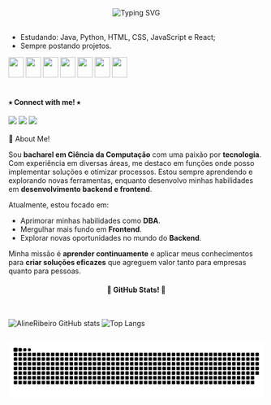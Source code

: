 <div align="center">
<img src="https://readme-typing-svg.demolab.com?font=Fira+Code&pause=1000&color=EE2065&width=435&lines=++%E2%8B%86+%E2%8B%86+%E2%98%85+Welcome%2C+i'm+Aline!+%E2%98%85++%E2%8B%86+%E2%8B%86" alt="Typing SVG" />
</div>

</br>

- Estudando: Java, Python, HTML, CSS, JavaScript e React;
- Sempre postando projetos.

<div>
<img width="30" height="40"  src="https://cdn.jsdelivr.net/gh/devicons/devicon@latest/icons/java/java-original.svg" />          
<img width="30" height="40" src="https://cdn.jsdelivr.net/gh/devicons/devicon@latest/icons/python/python-original.svg" />
<img width="30" height="40" src="https://cdn.jsdelivr.net/gh/devicons/devicon@latest/icons/html5/html5-original-wordmark.svg" />
<img width="30" height="40" src="https://cdn.jsdelivr.net/gh/devicons/devicon@latest/icons/css3/css3-original.svg" />
<img width="30" height="40" src="https://cdn.jsdelivr.net/gh/devicons/devicon@latest/icons/javascript/javascript-original.svg" />
<img width="30" height="40" src="https://cdn.jsdelivr.net/gh/devicons/devicon@latest/icons/react/react-original.svg" />
<img width="30" height="40" src="https://cdn.jsdelivr.net/gh/devicons/devicon@latest/icons/azuresqldatabase/azuresqldatabase-original.svg" />         
</div>

<br>
<img src="https://media.tenor.com/T8QoPzDdF_MAAAAi/loys.giff" width="100px" align="right" alt="">

<h4 align="left">⭑ Connect with me! ⭑</h4> 
<div> 
  <a href="https://www.instagram.com/_alinerib/" target="_blank"><img src="https://img.shields.io/badge/-Instagram-%23E4405F?style=for-the-badge&logo=instagram&logoColor=white" target="_blank"></a>
  <a href="https://discord.gg/839670837862465576" target="_blank"><img src="https://img.shields.io/badge/Discord-7289DA?style=for-the-badge&logo=discord&logoColor=white" target="_blank"></a> 
  <a href="https://www.linkedin.com/in/aline-ribeiro-a83575191" target="_blank"><img src="https://img.shields.io/badge/-LinkedIn-%230077B5?style=for-the-badge&logo=linkedin&logoColor=white" target="_blank"></a> 
 <div>
<br>


<div aling="center">
  🌟 About Me!

  Sou **bacharel em Ciência da Computação** com uma paixão por **tecnologia**. Com experiência em diversas áreas, me destaco em funções onde posso implementar soluções e otimizar processos. Estou sempre aprendendo e explorando novas ferramentas, enquanto desenvolvo minhas habilidades em **desenvolvimento backend e frontend**.
  
  Atualmente, estou focado em:
  - Aprimorar minhas habilidades como **DBA**.
  - Mergulhar mais fundo em **Frontend**.
  - Explorar novas oportunidades no mundo do **Backend**.

  Minha missão é **aprender continuamente** e aplicar meus conhecimentos para **criar soluções eficazes** que agreguem valor tanto para empresas quanto para pessoas.

</div>

<h4 align="center">💫 GitHub Stats! 💫</h4> 
<br>

![AlineRibeiro GitHub stats](https://github-readme-stats.vercel.app/api?username=alinezs&show_icons=true&theme=dracula)
![Top Langs](https://github-readme-stats.vercel.app/api/top-langs/?username=alinezs&layout=compact&theme=dracula)



##
<picture align="center">
  <source media="(prefers-color-scheme: dark)" srcset="https://raw.githubusercontent.com/mari4souza/mari4souza/output/github-contribution-grid-snake-dark.svg">
  <source media="(prefers-color-scheme: light)" srcset="https://raw.githubusercontent.com/mari4souza/mari4souza/output/github-contribution-grid-snake-dark.svg">
  <img align="center" alt="github contribution grid snake animation" src="https://raw.githubusercontent.com/mari4souza/mari4souza/output/github-contribution-grid-snake.svg">
</picture>
